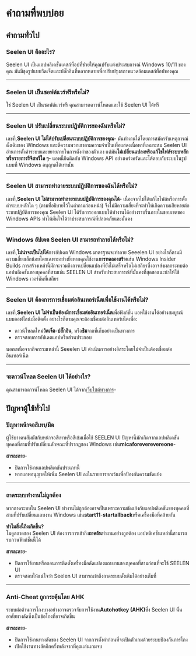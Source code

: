 # **คำถามที่พบบ่อย**

## **คำถามทั่วไป**

### **Seelen UI คืออะไร?**

Seelen UI เป็นแอปพลิเคชั่นเดสก์ท็อปที่ช่วยให้คุณปรับแต่งประสบการณ์ Windows 10/11 ของคุณ มันมีชุดรูปแบบวิดเจ็ตและปลั๊กอินที่หลากหลายเพื่อปรับปรุงสภาพแวดล้อมเดสก์ท็อปของคุณ

***

### **Seelen UI เป็นซอฟต์แวร์ฟรีหรือไม่?**

ใช่ Seelen UI เป็นซอฟต์แวร์ฟรี คุณสามารถดาวน์โหลดและใช้ Seelen UI ได้ฟรี

***

### **Seelen UI ปรับเปลี่ยนระบบปฏิบัติการของฉันหรือไม่?**

เลขที่,**Seelen UI ไม่ได้ปรับเปลี่ยนระบบปฏิบัติการของคุณ**- มันทำงานได้โดยการสมัครรับเหตุการณ์ดั้งเดิมของ Windows และตีความพวกเขาตามความจำเป็นเพื่อแสดงเนื้อหาที่เหมาะสม Seelen UI อ่านการตั้งค่าระบบและขยายภายในการตั้งค่าของตัวเอง แต่มัน**ไม่เปลี่ยนแปลงหรือแก้ไขไฟล์ระบบหลักหรือรายการรีจิสทรีใด ๆ**- แอพนี้ยึดติดกับ Windows API อย่างเคร่งครัดและโต้ตอบกับระบบในรูปแบบที่ Windows อนุญาตได้เท่านั้น

***

### **Seelen UI สามารถทำลายระบบปฏิบัติการของฉันได้หรือไม่?**

เลขที่,**Seelen UI ไม่สามารถทำลายระบบปฏิบัติการของคุณได้**- เนื่องจากไม่ได้แก้ไขไฟล์หรือการตั้งค่าระบบหลักใด ๆ (ตามที่อธิบายไว้ในคำถามก่อนหน้า) จึงไม่มีความเสี่ยงที่จะทำให้เกิดความเสียหายต่อระบบปฏิบัติการของคุณ Seelen UI ได้รับการออกแบบให้ทำงานได้อย่างราบรื่นภายในขอบเขตของ Windows APIs ทำให้มั่นใจได้ว่าประสบการณ์ที่ปลอดภัยและมั่นคง

***

### **Windows อัปเดต Seelen UI สามารถทำลายได้หรือไม่?**

เลขที่,**ไม่น่าจะเป็นไปได้**การอัปเดต Windows มาตรฐานจะทำลาย Seeelen UI อย่างไรก็ตามมีความเสี่ยงเล็กน้อยโดยเฉพาะอย่างยิ่งหากคุณใช้งาน**การทดลองสร้าง**เช่น Windows Insider Builds การสร้างเหล่านี้มักจะรวมถึงการเปลี่ยนแปลงที่ยังไม่เสร็จหรือไม่เสถียรซึ่งอาจส่งผลกระทบต่อแอปพลิเคชันของบุคคลที่สามเช่น SEELEN UI สำหรับประสบการณ์ที่มั่นคงที่สุดขอแนะนำให้ใช้ Windows เวอร์ชันที่เสถียร

***

### **Seelen UI ต้องการการเชื่อมต่ออินเทอร์เน็ตเพื่อใช้งานได้หรือไม่?**

เลขที่,**Seelen UI ไม่จำเป็นต้องมีการเชื่อมต่ออินเทอร์เน็ต**เพื่อฟังก์ชั่น แอพใช้งานได้อย่างสมบูรณ์แบบออฟไลน์เมื่อติดตั้ง อย่างไรก็ตามคุณจะต้องเชื่อมต่ออินเทอร์เน็ตเพื่อ:

* ดาวน์โหลดใหม่**วิดเจ็ต**-**ปลั๊กอิน**, หรือ**ธีม**จากที่เก็บอย่างเป็นทางการ
* ตรวจสอบการอัปเดตแอปหรือส่วนประกอบ

นอกเหนือจากกิจกรรมเหล่านี้ Seeelen UI ดำเนินการอย่างอิสระโดยไม่จำเป็นต้องเชื่อมต่ออินเทอร์เน็ต

***

### **จะดาวน์โหลด Seelen UI ได้อย่างไร?**

คุณสามารถดาวน์โหลด Seelen UI ได้จาก[เว็บไซต์ทางการ](https://seelen.io)-

## **ปัญหาผู้ใช้ทั่วไป**

### **ปัญหาหน้าจอสีเทา/มืด**

ผู้ใช้บางคนสัมผัสกับหน้าจอสีเทาหรือสีเข้มเมื่อใช้ SEELEN UI ปัญหานี้มักเกิดจากแอปพลิเคชันบุคคลที่สามที่ปรับเปลี่ยนลักษณะที่ปรากฏของ Windows เช่น**micaforeverevereone**-

**สารละลาย**-

* ปิดการใช้งานแอปพลิเคชันประเภทนี้
* หากแอพอนุญาตให้เพิ่ม Seelen UI ลงในรายการยกเว้นเพื่อป้องกันความขัดแย้ง

***

### **ถาดระบบทำงานไม่ถูกต้อง**

หากถาดระบบใน Seelen UI ทำงานไม่ถูกต้องอาจเป็นเพราะความขัดแย้งกับแอปพลิเคชันของบุคคลที่สามที่ปรับเปลี่ยนแถบงาน Windows เช่น**start11**-**startallback**หรือเครื่องมือที่คล้ายกัน

**ทำไมสิ่งนี้ถึงเกิดขึ้น?**\
โมดูลถาดของ Seelen UI ต้องการการเข้าถึง**ถาดล้น**ทำงานอย่างถูกต้อง แอปพลิเคชันเหล่านี้สามารถรบกวนฟังก์ชั่นนี้ได้

**สารละลาย**-

* ปิดการใช้งานหรือถอนการติดตั้งเครื่องมือดัดแปลงแถบงานของบุคคลที่สามก่อนที่จะใช้ SEELEN UI
* ตรวจสอบให้แน่ใจว่า Seelen UI สามารถเข้าถึงถาดระบบดั้งเดิมได้อย่างเต็มที่

***

### **Anti-Cheat ถูกกระตุ้นโดย AHK**

ระบบต่อต้านการโกงบางอย่างอาจตรวจจับการใช้งาน**Autohotkey (AHK)**&#xE0B;ึ่ง Seelen UI นั้นอาศัยทางลัดซึ่งเป็นข้อโกงที่อาจเกิดขึ้น

**สารละลาย**-

* ปิดการใช้งานทางลัดของ Seelen UI จากการตั้งค่าก่อนที่จะเปิดตัวเกมด้วยระบบป้องกันการโกง
* เปิดใช้งานทางลัดอีกครั้งหลังจากที่คุณเล่นเกมจบ
